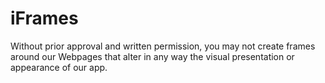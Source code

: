# iFrames

Without prior approval and written permission, you may not create frames around our Webpages that alter in any way the visual presentation or appearance of our app.
